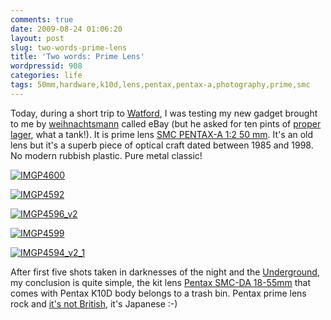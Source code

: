 ```yaml
---
comments: true
date: 2009-08-24 01:06:20
layout: post
slug: two-words-prime-lens
title: 'Two words: Prime Lens'
wordpressid: 908
categories: life
tags: 50mm,hardware,k10d,lens,pentax,pentax-a,photography,prime,smc
---
```


Today, during a short trip to [Watford](http://en.wikipedia.org/wiki/Watford), I was testing my new gadget brought to me by [weihnachtsmann](http://www.finland.de/santaclaus/) called eBay (but he asked for ten pints of [proper lager](http://www.youtube.com/watch?v=hCCzS6vEbaE), what a tank!). It is prime lens [SMC PENTAX-A 1:2 50 mm](http://www.bdimitrov.de/kmp/lenses/primes/normal/A50f2.html). It's an old lens but it's a superb piece of optical craft dated between 1985 and 1998. No modern rubbish plastic. Pure metal classic!







[![IMGP4600](http://farm3.static.flickr.com/2463/3850495624_8ef4857253_s.jpg)](http://www.flickr.com/photos/mloskot/3850495624/)


[![IMGP4592](http://farm3.static.flickr.com/2426/3850495516_c12607b162_s.jpg)](http://www.flickr.com/photos/mloskot/3850495516/)


[![IMGP4596_v2](http://farm3.static.flickr.com/2497/3850495564_b3facda138_s.jpg)](http://www.flickr.com/photos/mloskot/3850495564/)


[![IMGP4599](http://farm4.static.flickr.com/3471/3850495590_7a6b599d6c_s.jpg)](http://www.flickr.com/photos/mloskot/3850495590/)


[![IMGP4594_v2_1](http://farm4.static.flickr.com/3487/3850495542_4d67ed2e70_s.jpg)](http://www.flickr.com/photos/mloskot/3850495542/)





After first five shots taken in darknesses of the night and the [Underground](http://www.tfl.gov.uk/), my conclusion is quite simple, the kit lens [Pentax SMC-DA 18-55mm](http://en.wikipedia.org/wiki/Pentax_K10D) that comes with Pentax K10D body belongs to a trash bin. Pentax prime lens rock and [it's not British](http://www.natgeochannel.co.uk/programmes/britains-greatest-machines), it's Japanese :-)
